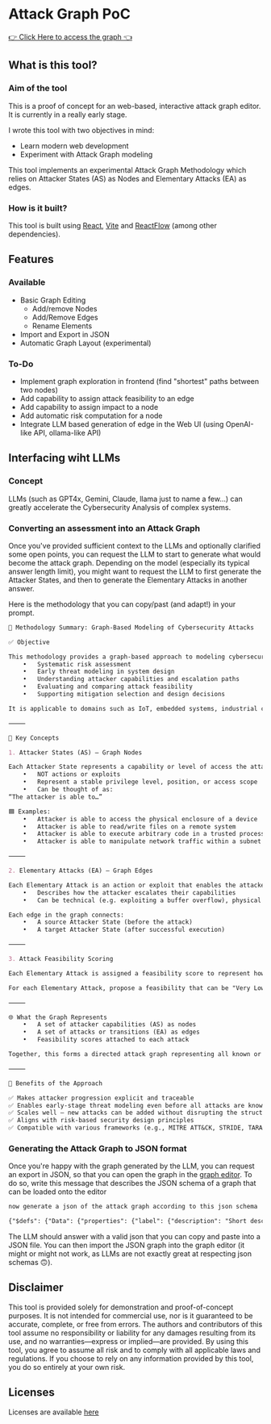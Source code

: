 # Attack Graph PoC
[👉 Click Here to access the graph 👈](graph.html)

## What is this tool? 
### Aim of the tool
This is a proof of concept for an web-based, interactive attack graph editor. It is currently in a really early stage.  

I wrote this tool with two objectives in mind:
- Learn modern web development
- Experiment with Attack Graph modeling

This tool implements an experimental Attack Graph Methodology which relies on Attacker States (AS) as Nodes and Elementary Attacks (EA) as edges.

### How is it built? 
This tool is built using [React](https://react.dev/), [Vite](https://vite.dev/) and [ReactFlow](https://reactflow.dev/) (among other dependencies).

## Features
### Available
- Basic Graph Editing
  - Add/remove Nodes
  - Add/Remove Edges
  - Rename Elements
- Import and Export in JSON
- Automatic Graph Layout (experimental)

### To-Do
- Implement graph exploration in frontend (find "shortest" paths between two nodes)
- Add capability to assign attack feasibility to an edge
- Add capability to assign impact to a node
- Add automatic risk computation for a node
- Integrate LLM based generation of edge in the Web UI (using OpenAI-like API, ollama-like API)

## Interfacing wiht LLMs
### Concept
LLMs (such as GPT4x, Gemini, Claude, llama just to name a few...) can greatly accelerate the Cybersecurity Analysis of complex systems. 

### Converting an assessment into an Attack Graph
Once you've provided sufficient context to the LLMs and optionally clarified some open points, you can request the LLM to start to generate what would become the attack graph. Depending on the model (especially its typical answer length limit), you might want to request the LLM to first generate the Attacker States, and then to generate the Elementary Attacks in another answer.

Here is the methodology that you can copy/past (and adapt!) in your prompt.

```markdown
🧭 Methodology Summary: Graph-Based Modeling of Cybersecurity Attacks

✅ Objective

This methodology provides a graph-based approach to modeling cybersecurity attack progression in complex systems. It supports:
	•	Systematic risk assessment
	•	Early threat modeling in system design
	•	Understanding attacker capabilities and escalation paths
	•	Evaluating and comparing attack feasibility
	•	Supporting mitigation selection and design decisions

It is applicable to domains such as IoT, embedded systems, industrial control systems, and IT infrastructure.

⸻

🧠 Key Concepts

1. Attacker States (AS) – Graph Nodes

Each Attacker State represents a capability or level of access the attacker has at a point in the system.
	•	NOT actions or exploits
	•	Represent a stable privilege level, position, or access scope
	•	Can be thought of as:
“The attacker is able to…”

🟦 Examples:
	•	Attacker is able to access the physical enclosure of a device
	•	Attacker is able to read/write files on a remote system
	•	Attacker is able to execute arbitrary code in a trusted process
	•	Attacker is able to manipulate network traffic within a subnet

⸻

2. Elementary Attacks (EA) – Graph Edges

Each Elementary Attack is an action or exploit that enables the attacker to transition from one state (AS) to another.
	•	Describes how the attacker escalates their capabilities
	•	Can be technical (e.g. exploiting a buffer overflow), physical (e.g. device tampering), or social (e.g. phishing)

Each edge in the graph connects:
	•	A source Attacker State (before the attack)
	•	A target Attacker State (after successful execution)

⸻

3. Attack Feasibility Scoring

Each Elementary Attack is assigned a feasibility score to represent how difficult it is to execute.

For each Elementary Attack, propose a feasibility that can be "Very Low", "Low", "Medium" or "High".

⸻

🌐 What the Graph Represents
	•	A set of attacker capabilities (AS) as nodes
	•	A set of attacks or transitions (EA) as edges
	•	Feasibility scores attached to each attack

Together, this forms a directed attack graph representing all known or hypothesized ways an attacker could move through a system to gain deeper control.

⸻

🔧 Benefits of the Approach

✅ Makes attacker progression explicit and traceable
✅ Enables early-stage threat modeling even before all attacks are known
✅ Scales well — new attacks can be added without disrupting the structure
✅ Aligns with risk-based security design principles
✅ Compatible with various frameworks (e.g., MITRE ATT&CK, STRIDE, TARA)

```

### Generating the Attack Graph to JSON format
Once you're happy with the graph generated by the LLM, you can request an export in JSON, so that you can open the graph in the [graph editor](graph.html). To do so, write this message that describes the JSON schema of a graph that can be loaded onto the editor

```markdown
now generate a json of the attack graph according to this json schema

{"$defs": {"Data": {"properties": {"label": {"description": "Short description of the attacker state (e.g., 'attacker can access device memory').", "title": "Label", "type": "string"}, "inputs": {"description": "Number of incoming edges (attacks leading to this state).", "title": "Inputs", "type": "integer"}, "outputs": {"description": "Number of outgoing edges (attacks originating from this state).", "title": "Outputs", "type": "integer"}}, "required": ["label", "inputs", "outputs"], "title": "Data", "type": "object"}, "Edge": {"properties": {"id": {"description": "Unique identifier for the elementary attack, a the short name of the EA", "title": "Id", "type": "string"}, "source": {"description": "ID of the source attacker state \u2014 where the attacker starts before this exploit.", "title": "Source", "type": "string"}, "target": {"description": "ID of the target attacker state \u2014 the new capability after executing the attack.", "title": "Target", "type": "string"}, "label": {"description": "Short description of the elementary attack.", "title": "Label", "type": "string"}}, "required": ["id", "source", "target", "label"], "title": "Edge", "type": "object"}, "Node": {"properties": {"id": {"description": "Unique identifier for the attacker state (AS).", "title": "Id", "type": "string"}, "type": {"description": "UI component type; typically 'resizable-node' for attacker state nodes.", "title": "Type", "type": "string"}, "data": {"$ref": "#/$defs/Data", "description": "Metadata about the attacker state, including label and connection info."}}, "required": ["id", "type", "data"], "title": "Node", "type": "object"}}, "properties": {"nodes": {"description": "List of all attacker states (AS) in the attack graph.", "items": {"$ref": "#/$defs/Node"}, "title": "Nodes", "type": "array"}, "edges": {"description": "List of all elementary attacks (EA) describing transitions between attacker states.", "items": {"$ref": "#/$defs/Edge"}, "title": "Edges", "type": "array"}}, "required": ["nodes", "edges"], "title": "GraphModel", "type": "object"}
```

The LLM should answer with a valid json that you can copy and paste into a JSON file. You can then import the JSON graph into the graph editor (it might or might not work, as LLMs are not exactly great at respecting json schemas 🙃).

## Disclaimer

This tool is provided solely for demonstration and proof-of-concept purposes. It is not intended for commercial use, nor is it guaranteed to be accurate, complete, or free from errors. The authors and contributors of this tool assume no responsibility or liability for any damages resulting from its use, and no warranties—express or implied—are provided. By using this tool, you agree to assume all risk and to comply with all applicable laws and regulations. If you choose to rely on any information provided by this tool, you do so entirely at your own risk.

## Licenses
Licenses are available [here](licenses.json)